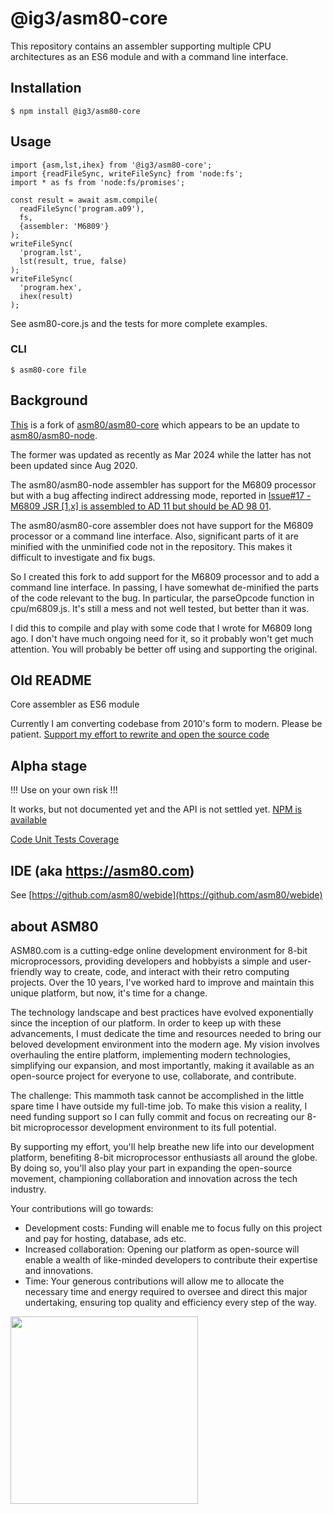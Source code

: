 # @ig3/asm80-core
This repository contains an assembler supporting multiple CPU architectures
as an ES6 module and with a command line interface.

## Installation

```
$ npm install @ig3/asm80-core
```

## Usage

```
import {asm,lst,ihex} from '@ig3/asm80-core';
import {readFileSync, writeFileSync} from 'node:fs';
import * as fs from 'node:fs/promises';

const result = await asm.compile(
  readFileSync('program.a09'),
  fs,
  {assembler: 'M6809'}
);
writeFileSync(
  'program.lst',
  lst(result, true, false)
);
writeFileSync(
  'program.hex',
  ihex(result)
);
```

See asm80-core.js and the tests for more complete examples.

### CLI

```
$ asm80-core file
```

## Background
[This](https://github.com/ig3/asm80-core)
is a fork of
[asm80/asm80-core](https://github.com/asm80/asm80-core)
which appears to be an update to
[asm80/asm80-node](https://github.com/asm80/asm80-node).

The former was updated as recently as Mar 2024 while the latter has not
been updated since Aug 2020.

The asm80/asm80-node assembler has support for the M6809 processor but with
a bug affecting indirect addressing mode, reported in
[Issue#17 - M6809 JSR [1,x] is assembled to AD 11 but should be AD 98 01](https://github.com/asm80/asm80-node/issues/17).

The asm80/asm80-core assembler does not have support for the M6809
processor or a command line interface. Also, significant parts of it are
minified with the unminified code not in the repository. This makes it
difficult to investigate and fix bugs.

So I created this fork to add support for the M6809 processor and to add a
command line interface. In passing, I have somewhat de-minified the parts
of the code relevant to the bug. In particular, the parseOpcode function in
cpu/m6809.js. It's still a mess and not well tested, but better than it
was.

I did this to compile and play with some code that I wrote for M6809 long
ago. I don't have much ongoing need for it, so it probably won't get much
attention. You will probably be better off using and supporting the
original.

## Old README
Core assembler as ES6 module

Currently I am converting codebase from 2010's form to modern. Please be patient. [Support my effort to rewrite and open the source code](https://donate.stripe.com/7sI8yU7jCbzp4wMeUX)

## Alpha stage

!!! Use on your own risk !!!

It works, but not documented yet and the API is not settled yet. [NPM is available](https://www.npmjs.com/package/@asm80/core)

[Code Unit Tests Coverage](https://asm80.github.io/asm80-core/coverage/index.html)

## IDE (aka https://asm80.com)

See [https://github.com/asm80/webide](https://github.com/asm80/webide)

## about ASM80

ASM80.com is a cutting-edge online development environment for 8-bit microprocessors, providing developers and hobbyists a simple and user-friendly way to create, code, and interact with their retro computing projects. Over the 10 years, I've worked hard to improve and maintain this unique platform, but now, it's time for a change.

The technology landscape and best practices have evolved exponentially since the inception of our platform. In order to keep up with these advancements, I must dedicate the time and resources needed to bring our beloved development environment into the modern age. My vision involves overhauling the entire platform, implementing modern technologies, simplifying our expansion, and most importantly, making it available as an open-source project for everyone to use, collaborate, and contribute.

The challenge: This mammoth task cannot be accomplished in the little spare time I have outside my full-time job. To make this vision a reality, I need funding support so I can fully commit and focus on recreating our 8-bit microprocessor development environment to its full potential.

By supporting my effort, you'll help breathe new life into our development platform, benefiting 8-bit microprocessor enthusiasts all around the globe. By doing so, you'll also play your part in expanding the open-source movement, championing collaboration and innovation across the tech industry.

Your contributions will go towards:

- Development costs: Funding will enable me to focus fully on this project and pay for hosting, database, ads etc.
- Increased collaboration: Opening our platform as open-source will enable a wealth of like-minded developers to contribute their expertise and innovations.
- Time: Your generous contributions will allow me to allocate the necessary time and energy required to oversee and direct this major undertaking, ensuring top quality and efficiency every step of the way.

<img src="https://asm80.github.io/asm80-core/docs/qr_7sI8yU7jCbzp4wMeUX.png" width="300px">


